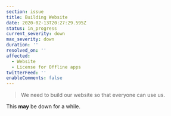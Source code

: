 ```yaml
---
section: issue
title: Building Website
date: 2020-02-13T20:27:29.595Z
status: in_progress
current_severity: down
max_severity: down
duration: ''
resolved_on: ''
affected:
  - Website
  - License for Offline apps
twitterFeed: ''
enableComments: false
---
```

> We need to build our website so that everyone can use us.

This **may** be down for a while.
